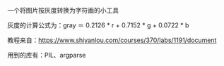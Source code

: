一个将图片按灰度转换为字符画的小工具

灰度的计算公式为：gray ＝ 0.2126 * r + 0.7152 * g + 0.0722 * b


教程来自：https://www.shiyanlou.com/courses/370/labs/1191/document


用到的库有：PIL、argparse


